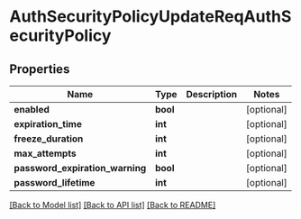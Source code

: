 # AuthSecurityPolicyUpdateReqAuthSecurityPolicy

## Properties
Name | Type | Description | Notes
------------ | ------------- | ------------- | -------------
**enabled** | **bool** |  | [optional] 
**expiration_time** | **int** |  | [optional] 
**freeze_duration** | **int** |  | [optional] 
**max_attempts** | **int** |  | [optional] 
**password_expiration_warning** | **bool** |  | [optional] 
**password_lifetime** | **int** |  | [optional] 

[[Back to Model list]](../README.md#documentation-for-models) [[Back to API list]](../README.md#documentation-for-api-endpoints) [[Back to README]](../README.md)


